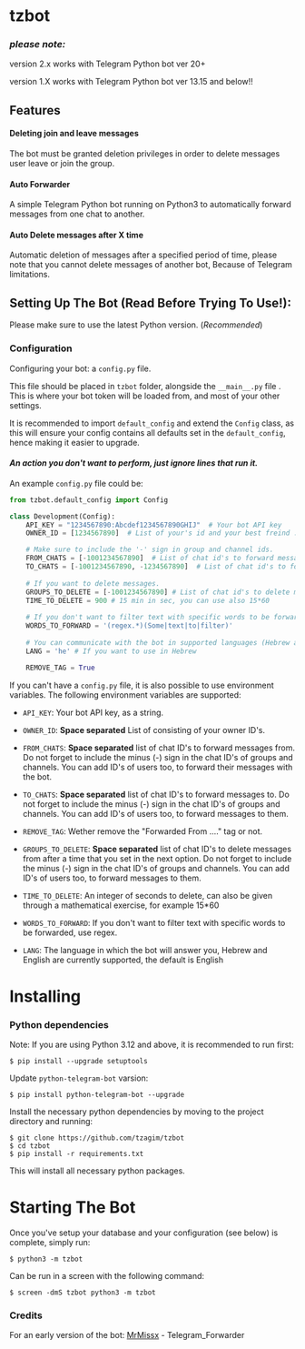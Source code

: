 # tzbot
### *please note:*

version 2.x works with Telegram Python bot ver 20+

version 1.X works with Telegram Python bot ver 13.15 and below!!

## Features
#### Deleting join and leave messages

The bot must be granted deletion privileges in order to delete messages user leave or join the group.

#### Auto Forwarder

A simple Telegram Python bot running on Python3 to automatically forward messages from one chat to another.

#### Auto Delete messages after X time
Automatic deletion of messages after a specified period of time, please note that you cannot delete messages of another bot, Because of Telegram limitations.

## Setting Up The Bot (Read Before Trying To Use!):
Please make sure to use the latest Python version. (*Recommended*)

### Configuration

Configuring your bot: a `config.py` file.

This file should be placed in `tzbot` folder, alongside the `__main__.py` file . 
This is where your bot token will be loaded from, and most of your other settings.

It is recommended to import `default_config` and extend the `Config` class, as this will ensure your config contains all 
defaults set in the `default_config`, hence making it easier to upgrade.

#### *An action you don't want to perform, just ignore lines that run it.*

An example `config.py` file could be:

```Python
from tzbot.default_config import Config

class Development(Config):
    API_KEY = "1234567890:Abcdef1234567890GHIJ"  # Your bot API key
    OWNER_ID = [1234567890]  # List of your's id and your best freind :)

    # Make sure to include the '-' sign in group and channel ids.
    FROM_CHATS = [-1001234567890]  # List of chat id's to forward messages from.
    TO_CHATS = [-1001234567890, -1234567890]  # List of chat id's to forward messages to.
    
    # If you want to delete messages.
    GROUPS_TO_DELETE = [-1001234567890] # List of chat id's to delete messages from
    TIME_TO_DELETE = 900 # 15 min in sec, you can use also 15*60
    
    # If you don't want to filter text with specific words to be forwarded, use regex.
    WORDS_TO_FORWARD = '(regex.*)(Some|text|to|filter)'
    
    # You can communicate with the bot in supported languages (Hebrew and English, for now) the default is English.
    LANG = 'he' # If you want to use in Hebrew

    REMOVE_TAG = True
```

If you can't have a `config.py` file, it is also possible to use environment variables.
The following environment variables are supported:

 - `API_KEY`: Your bot API key, as a string.
 - `OWNER_ID`:  **Space separated** List of consisting of your owner ID's.

 - `FROM_CHATS`: **Space separated** list of chat ID's to forward messages from. Do not forget to include the 
minus (-) sign in the chat ID's of groups and channels. You can add ID's of users too, to forward their 
messages with the bot.
 - `TO_CHATS`: **Space separated** list of chat ID's to forward messages to. Do not forget to include the 
minus (-) sign in the chat ID's of groups and channels. You can add ID's of users too, to forward messages to them.
 - `REMOVE_TAG`: Wether remove the "Forwarded From ...." tag or not.

 - `GROUPS_TO_DELETE`: **Space separated** list of chat ID's to delete messages from after a time that you set in the next option. 
Do not forget to include the minus (-) sign in the chat ID's of groups and channels. You can add ID's of users too, to forward messages to them.
 - `TIME_TO_DELETE`: An integer of seconds to delete, can also be given through a mathematical exercise, for example 15*60 

 - `WORDS_TO_FORWARD`: If you don't want to filter text with specific words to be forwarded, use regex. 

 - `LANG`: The language in which the bot will answer you, Hebrew and English are currently supported, the default is English


Installing
==========


### Python dependencies
Note: If you are using Python 3.12 and above, it is recommended to run first:

```shell
$ pip install --upgrade setuptools
```
Update `python-telegram-bot` varsion:

```shell
$ pip install python-telegram-bot --upgrade
```

Install the necessary python dependencies by moving to the project directory and running:

```shell
$ git clone https://github.com/tzagim/tzbot
$ cd tzbot
$ pip install -r requirements.txt
```

This will install all necessary python packages.

Starting The Bot
==========

Once you've setup your database and your configuration (see below) is complete, simply run:

    $ python3 -m tzbot

Can be run in a screen with the following command:

    $ screen -dmS tzbot python3 -m tzbot

### Credits
For an early version of the bot: [MrMissx](https://github.com/MrMissx) - Telegram_Forwarder
